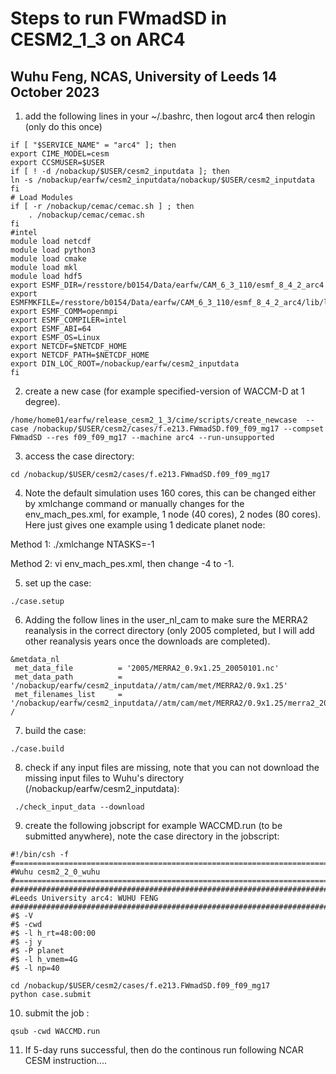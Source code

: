 # Steps to run FWmadSD in CESM2_1_3 on ARC4
## Wuhu Feng, NCAS, University of Leeds 14 October 2023

1) add the following lines in your ~/.bashrc, then logout arc4 then relogin (only do this once)

>
    if [ "$SERVICE_NAME" = "arc4" ]; then
    export CIME_MODEL=cesm
    export CCSMUSER=$USER
    if [ ! -d /nobackup/$USER/cesm2_inputdata ]; then
    ln -s /nobackup/earfw/cesm2_inputdata/nobackup/$USER/cesm2_inputdata
    fi
    # Load Modules
    if [ -r /nobackup/cemac/cemac.sh ] ; then
        . /nobackup/cemac/cemac.sh
    fi
    #intel
    module load netcdf
    module load python3
    module load cmake
    module load mkl
    module load hdf5
    export ESMF_DIR=/resstore/b0154/Data/earfw/CAM_6_3_110/esmf_8_4_2_arc4
    export ESMFMKFILE=/resstore/b0154/Data/earfw/CAM_6_3_110/esmf_8_4_2_arc4/lib/libO/Linux.intel.64.openmpi.default/esmf.mk
    export ESMF_COMM=openmpi
    export ESMF_COMPILER=intel
    export ESMF_ABI=64
    export ESMF_OS=Linux
    export NETCDF=$NETCDF_HOME
    export NETCDF_PATH=$NETCDF_HOME
    export DIN_LOC_ROOT=/nobackup/earfw/cesm2_inputdata
    fi



2) create a new case (for example specified-version of WACCM-D at 1 degree).

>
    /home/home01/earfw/release_cesm2_1_3/cime/scripts/create_newcase  --case /nobackup/$USER/cesm2/cases/f.e213.FWmadSD.f09_f09_mg17 --compset FWmadSD --res f09_f09_mg17 --machine arc4 --run-unsupported 

3) access the case directory:
>
    cd /nobackup/$USER/cesm2/cases/f.e213.FWmadSD.f09_f09_mg17

4) Note the default simulation uses 160 cores, this can be changed either by xmlchange command or manually changes for the env_mach_pes.xml, for example, 1 node (40 cores), 2 nodes (80 cores).
Here just gives one example using 1 dedicate planet node:

Method 1: ./xmlchange NTASKS=-1

Method 2: vi env_mach_pes.xml, then change -4 to -1.

5) set up the case:
>
    ./case.setup

6) Adding the follow lines in the user_nl_cam to make sure the MERRA2 reanalysis in the correct directory (only 2005 completed, but I will add other reanalysis years once the downloads are completed).
>
    &metdata_nl
     met_data_file          = '2005/MERRA2_0.9x1.25_20050101.nc'
     met_data_path          = '/nobackup/earfw/cesm2_inputdata//atm/cam/met/MERRA2/0.9x1.25'
     met_filenames_list     = '/nobackup/earfw/cesm2_inputdata//atm/cam/met/MERRA2/0.9x1.25/merra2_2005afterwards.txt'
    /

7) build the case:
>
    ./case.build

8) check if any input files are missing, note that you can not download the missing input files to Wuhu's directory (/nobackup/earfw/cesm2_inputdata):
>
     ./check_input_data --download

9) create the following jobscript for example WACCMD.run (to be submitted anywhere), note the case directory in the jobscript:

>
    #!/bin/csh -f
    #===============================================================================
    #Wuhu cesm2_2_0_wuhu
    #===============================================================================
    ################################################################################
    #Leeds University arc4: WUHU FENG
    #################################################################################
    #$ -V
    #$ -cwd
    #$ -l h_rt=48:00:00
    #$ -j y
    #$ -P planet
    #$ -l h_vmem=4G
    #$ -l np=40

    cd /nobackup/$USER/cesm2/cases/f.e213.FWmadSD.f09_f09_mg17
    python case.submit

10) submit the job :
>
    qsub -cwd WACCMD.run


11) If 5-day runs successful, then do the continous run following NCAR CESM instruction....
